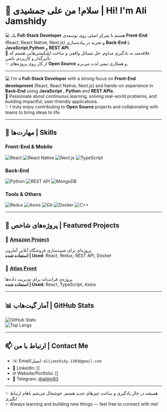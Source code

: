 # 👋 سلام! من علی جمشیدی | Hi! I'm Ali Jamshidy

💻 یک **Full-Stack Developer** هستم با تمرکز اصلی روی توسعه‌ی **Front-End** (React, React Native, Next.js) و تجربه در پیاده‌سازی **Back-End** با **JavaScript**,**Python** و **REST API**.  
🚀 علاقه‌مند به یادگیری مداوم، حل مسائل واقعی و ساخت اپلیکیشن‌هایی هستم که تأثیرگذار و کاربردی باشن.  
✨ از کار روی پروژه‌های **Open Source** و همکاری تیمی لذت می‌برم.  

---

💻 I'm a **Full-Stack Developer** with a strong focus on **Front-End development** (React, React Native, Next.js) and hands-on experience in **Back-End** using **JavaScript** , **Python** and **REST APIs**.  
🚀 Passionate about continuous learning, solving real-world problems, and building impactful, user-friendly applications.  
✨ I truly enjoy contributing to **Open Source** projects and collaborating with teams to bring ideas to life.  

---

## 🚀 مهارت‌ها | Skills

### Front-End & Mobile
![React](https://img.shields.io/badge/React-20232A?style=for-the-badge&logo=react&logoColor=61DAFB)
![React Native](https://img.shields.io/badge/React_Native-20232A?style=for-the-badge&logo=react&logoColor=61DAFB)
![Next.js](https://img.shields.io/badge/Next.js-000000?style=for-the-badge&logo=next.js&logoColor=white)
![TypeScript](https://img.shields.io/badge/TypeScript-007ACC?style=for-the-badge&logo=typescript&logoColor=white)

### Back-End
![Python](https://img.shields.io/badge/Python-3776AB?style=for-the-badge&logo=python&logoColor=white)
![REST API](https://img.shields.io/badge/REST-02569B?style=for-the-badge&logo=fastapi&logoColor=white)
![MongoDB](https://img.shields.io/badge/MongoDB-4EA94B?style=for-the-badge&logo=mongodb&logoColor=white)

### Tools & Others
![Redux](https://img.shields.io/badge/Redux-593D88?style=for-the-badge&logo=redux&logoColor=white)
![Axios](https://img.shields.io/badge/Axios-671ddf?style=for-the-badge&logo=axios&logoColor=white)
![Git](https://img.shields.io/badge/Git-F05032?style=for-the-badge&logo=git&logoColor=white)
![Docker](https://img.shields.io/badge/Docker-2496ED?style=for-the-badge&logo=docker&logoColor=white)
![C++](https://img.shields.io/badge/C++-00599C?style=for-the-badge&logo=cplusplus&logoColor=white)

---

## 📌 پروژه‌های شاخص | Featured Projects

### 🔹 [Amazon Project](https://github.com/alijamshidy/amazon-project)
پروژه‌ای برای شبیه‌سازی فروشگاه آنلاین آمازون  
**استفاده شده | Used:** React, Redux, REST API, Docker  

### 🔹 [Atlas Front](https://github.com/alijamshidy/atlas-front)
پروژه‌ی فرانت‌اند برای مدیریت داده‌ها  
**استفاده شده | Used:** React, TypeScript, Axios  

---

## 📊 آمار گیت‌هاب | GitHub Stats

![GitHub Stats](https://github-readme-stats.vercel.app/api?username=alijamshidy&show_icons=true&theme=radical)  
![Top Langs](https://github-readme-stats.vercel.app/api/top-langs/?username=alijamshidy&layout=compact&theme=radical)

---

## 📫 ارتباط با من | Contact Me

- ✉️ Email/ایمیل: `alijamshidy.1383@gmail.com`
- 💼 LinkedIn: []
- 🌐 Website/Portfolio: []
- 📱 Telegram: [@alijim83](https://t.me/alijim83)

---

✨ همیشه در حال یادگیری و ساخت چیزهای جدید هستم. خوشحال می‌شم باهام ارتباط بگیری!  
✨ Always learning and building new things — feel free to connect with me!
